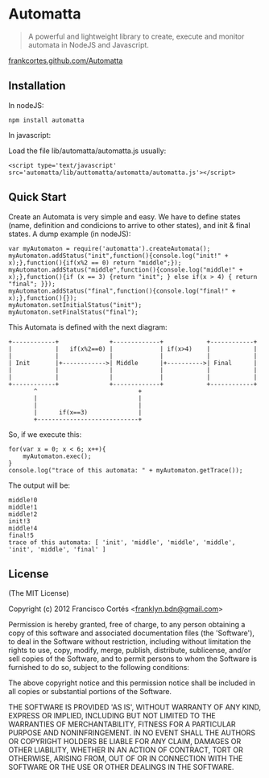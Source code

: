 
# Automatta

 > A powerful and lightweight library to create, execute and monitor automata in NodeJS and Javascript.

[frankcortes.github.com/Automatta](http://frankcortes.github.com/Automatta)

## Installation

In nodeJS:

    npm install automatta

In javascript:

Load the file lib/automatta/automatta.js usually:

    <script type='text/javascript' src='automatta/lib/auttomatta/automatta/automatta.js'></script>
 
	
## Quick Start
	
Create an Automata is very simple and easy. We have to define states (name, definition and condicions to arrive to other states), and  init & final states. A dump example (in nodeJS):
   
    var myAutomaton = require('automatta').createAutomata();
    myAutomaton.addStatus("init",function(){console.log("init!" + x);},function(){if(x%2 == 0) return "middle";});
    myAutomaton.addStatus("middle",function(){console.log("middle!" + x);},function(){if (x == 3) {return "init"; } else if(x > 4) { return "final"; }});
    myAutomaton.addStatus("final",function(){console.log("final!" + x);},function(){});
    myAutomaton.setInitialStatus("init");
    myAutomaton.setFinalStatus("final");
	
This Automata is defined with the next diagram:

    +------------+              +-------------+            +------------+
    |            |   if(x%2==0) |             | if(x>4)    |            |
    |            |              |             |            |            |
    | Init       |+------------>| Middle      |+---------->| Final      |
    |            |              |             |            |            |
    |            |              |             |            |            |
    +------------+              +-------------+            +------------+
           ^                            +
           |                            |
           |                            |
           |      if(x==3)              |
           +----------------------------+
	
So, if we execute this:


    for(var x = 0; x < 6; x++){
		myAutomaton.exec();
    }
    console.log("trace of this automata: " + myAutomaton.getTrace());

The output will be:
	
	middle!0
    middle!1
    middle!2
    init!3
    middle!4
    final!5
    trace of this automata: [ 'init', 'middle', 'middle', 'middle', 'init', 'middle', 'final' ]
	

## License 

(The MIT License)

Copyright (c) 2012 Francisco Cort&eacute;s &lt;franklyn.bdn@gmail.com&gt;

Permission is hereby granted, free of charge, to any person obtaining
a copy of this software and associated documentation files (the
'Software'), to deal in the Software without restriction, including
without limitation the rights to use, copy, modify, merge, publish,
distribute, sublicense, and/or sell copies of the Software, and to
permit persons to whom the Software is furnished to do so, subject to
the following conditions:

The above copyright notice and this permission notice shall be
included in all copies or substantial portions of the Software.

THE SOFTWARE IS PROVIDED 'AS IS', WITHOUT WARRANTY OF ANY KIND,
EXPRESS OR IMPLIED, INCLUDING BUT NOT LIMITED TO THE WARRANTIES OF
MERCHANTABILITY, FITNESS FOR A PARTICULAR PURPOSE AND NONINFRINGEMENT.
IN NO EVENT SHALL THE AUTHORS OR COPYRIGHT HOLDERS BE LIABLE FOR ANY
CLAIM, DAMAGES OR OTHER LIABILITY, WHETHER IN AN ACTION OF CONTRACT,
TORT OR OTHERWISE, ARISING FROM, OUT OF OR IN CONNECTION WITH THE
SOFTWARE OR THE USE OR OTHER DEALINGS IN THE SOFTWARE.
